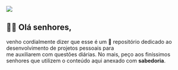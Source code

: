 ![](https://external-content.duckduckgo.com/iu/?u=https%3A%2F%2Fmedia.tenor.com%2F5lLcKZgmIhgAAAAC%2Famerican-psycho-patrick-bateman.gif&f=1&nofb=1&ipt=a19a7da9d0d091c57b3d5890f498667ee9b33199dc2c03f202303b9af60aa60e&ipo=images) 

## 🍷🗿 Olá **senhores**,
venho cordialmente dizer que esse é um 📂 repositório dedicado ao desenvolvimento de projetos pessoais para    
me auxiliarem com questões diárias. No mais, peço aos finíssimos    
senhores que utilizem  o conteúdo aqui anexado com **sabedoria**.   


